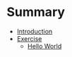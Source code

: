 # Summary

* [Introduction](README.md)
* [Exercise](exercise.md)
   * [Hello World](hello_world.md)

